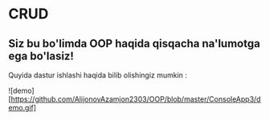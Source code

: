 # CRUD

## Siz bu bo'limda OOP haqida qisqacha na'lumotga ega bo'lasiz!  

Quyida dastur ishlashi haqida bilib olishingiz mumkin :   

![demo][https://github.com/AlijonovAzamjon2303/OOP/blob/master/ConsoleApp3/demo.gif]

